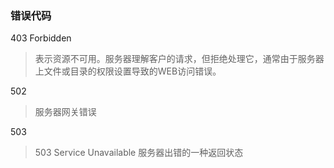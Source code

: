 ### 错误代码
403 Forbidden
> 表示资源不可用。服务器理解客户的请求，但拒绝处理它，通常由于服务器上文件或目录的权限设置导致的WEB访问错误。

502
> 服务器网关错误

503
> 503 Service Unavailable
> 服务器出错的一种返回状态

